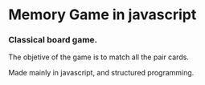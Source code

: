 <h1>Memory Game in javascript</h1>
<h3>Classical board game. </h3>
<p>The objetive of the game is to match all the pair cards.</p>
<p>Made mainly in javascript, and structured programming.</p>